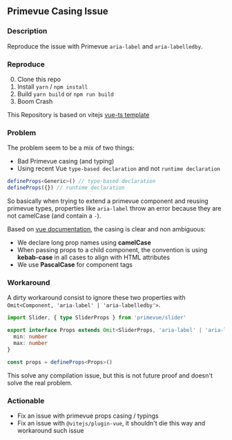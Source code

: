 ## Primevue Casing Issue

### Description

Reproduce the issue with Primevue `aria-label` and `aria-labelledby`.

### Reproduce

0. Clone this repo
1. Install `yarn` / `npm install`
2. Build `yarn build` or `npm run build`
3. Boom Crash

This Repository is based on vitejs [vue-ts template](https://vitejs.dev/guide/#trying-vite-online)

### Problem

The problem seem to be a mix of two things:
* Bad Primevue casing (and typing)
* Using recent Vue `type-based declaration` and not `runtime declaration`
```ts
defineProps<Generic>() // type-based declaration
defineProps({}) // runtime declaration
```

So basically when trying to extend a primevue component and reusing primevue types, properties like `aria-label` throw an error because they are not camelCase (and contain a `-`).

Based on [vue documentation](https://vuejs.org/guide/components/props.html#prop-passing-details), the casing is clear and non ambiguous:
* We declare long prop names using **camelCase**
* When passing props to a child component, the convention is using **kebab-case** in all cases to align with HTML attributes
* We use **PascalCase** for component tags

### Workaround
A dirty workaround consist to ignore these two properties with `Omit<Component, 'aria-label' | 'aria-labelledby'>`.

```ts
import Slider, { type SliderProps } from 'primevue/slider'

export interface Props extends Omit<SliderProps, 'aria-label' | 'aria-labelledby'> {
  min: number
  max: number
}

const props = defineProps<Props>()
```

This solve any compilation issue, but this is not future proof and doesn't solve the real problem.

### Actionable

* Fix an issue with primevue props casing / typings
* Fix an issue with `@vitejs/plugin-vue`, it shouldn't die this way and workaround such issue
